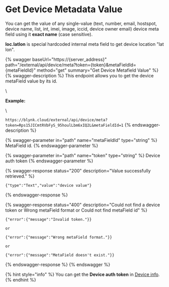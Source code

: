 # Get Device Metadata Value

You can get the value of any single-value (text, number, email, hostspot, device name, list, int, imei, image, iccid, device owner email) device meta field using it **exact name** (case sensitive).

**loc.latlon** is special hardcoded internal meta field to get device location "lat lon".

{% swagger baseUrl="https://{server_address}" path="/external/api/device/meta?token={token}&metaFieldId={metaFieldId}" method="get" summary="Get Device Metafield Value" %}
{% swagger-description %}
This endpoint allows you to get the device metaField value by its id.

\




**Example:**

\




`https://blynk.cloud/external/api/device/meta?token=Rps15JICmtRVbFyS_95houlLbm6xIQ2L&metaFieldId=1`
{% endswagger-description %}

{% swagger-parameter in="path" name="metaFieldId" type="string" %}
MetaField id.
{% endswagger-parameter %}

{% swagger-parameter in="path" name="token" type="string" %}
Device auth token
{% endswagger-parameter %}

{% swagger-response status="200" description="Value successfully retrieved." %}
```
{"type":"Text","value":"device value"}
```
{% endswagger-response %}

{% swagger-response status="400" description="Could not find a device token
or
Wrong metaField format or Could not find metaField id" %}
```
{"error":{"message":"Invalid token."}}

or

{"error":{"message":"Wrong metaField format."}}

or

{"error":{"message":"MetaField doesn't exist."}}
```
{% endswagger-response %}
{% endswagger %}

{% hint style="info" %}
You can get the **Device auth token** in [Device info](https://bit.ly/BlynkSimpleAuth).
{% endhint %}
